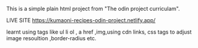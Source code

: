 This is a simple plain html project from "The odin project curriculam".

LIVE SITE https://kumaoni-recipes-odin-project.netlify.app/

learnt using tags like  ul li ol , a href ,img,using cdn links, css tags to adjust image resoultion ,border-radius  etc.